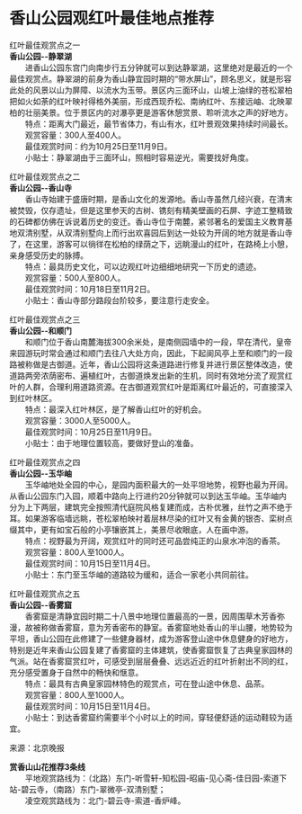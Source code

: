 # 香山公园观红叶最佳地点推荐  

红叶最佳观赏点之一  
**香山公园--静翠湖**  
&emsp;&emsp;进香山公园东宫门向南步行五分钟就可以到达静翠湖，这里绝对是最近的一个最佳观赏点。静翠湖的前身为香山静宜园时期的“带水屏山”，顾名思义，就是形容此处的风景以山为屏障、以流水为玉带。景区内三面环山，山坡上油绿的苍松翠柏把如火如荼的红叶映衬得格外美丽，形成西现乔松、南纳红叶、东接远岫、北映翠柏的壮丽美景。位于景区内的对瀑亭更是游客休憩赏景、聆听流水之声的好地方。  
&emsp;&emsp;特点：距离大门最近，最节省体力，有山有水，红叶景观效果持续时间最长。  
&emsp;&emsp;观赏容量：300人至400人。  
&emsp;&emsp;最佳观赏时间：约为10月25日至11月9日。  
&emsp;&emsp;小贴士：静翠湖由于三面环山，照相时容易逆光，需要找好角度。  
  
红叶最佳观赏点之二  
**香山公园--香山寺**  
&emsp;&emsp;香山寺始建于盛唐时期，是香山文化的发源地。香山寺虽然几经兴衰，在清末被焚毁，仅存遗址，但是这里参天的古树、镌刻有精美壁画的石屏、字迹工整精致的石碑都仿佛在诉说着历史的变迁。香山寺位于南麓，紧邻著名的爱国主义教育基地双清别墅，从双清别墅向上而行出欢喜园后到达一处较为开阔的地方就是香山寺了，在这里，游客可以徜徉在松柏的绿荫之下，远眺漫山的红叶，在路椅上小憩，亲身感受历史的脉搏。  
&emsp;&emsp;特点：最具历史文化，可以边观红叶边细细地研究一下历史的遗迹。  
&emsp;&emsp;观赏容量：500人至800人。  
&emsp;&emsp;最佳观赏时间：10月18日至11月2日。  
&emsp;&emsp;小贴士：香山寺部分路段台阶较多，要注意行走安全。  
  
红叶最佳观赏点之三  
**香山公园--和顺门**  
&emsp;&emsp;和顺门位于香山南麓海拔300余米处，是南侧园墙中的一段，早在清代，皇帝来园游玩时常会通过和顺门去往八大处方向，因此，下起阆风亭上至和顺门的一段路被称做是古御道。近年，香山公园将这条道路进行修复并进行景区整体改造，使道路两旁浓荫密布、遍植红叶，古御道焕发出新的生机，同时有效地分流了观赏红叶的人群，合理利用道路资源。在古御道观赏红叶是距离红叶最近的，可直接深入到红叶林区。  
&emsp;&emsp;特点：最深入红叶林区，是了解香山红叶的好机会。  
&emsp;&emsp;观赏容量：3000人至5000人。  
&emsp;&emsp;最佳观赏时间：10月25日至11月9日。  
&emsp;&emsp;小贴士：由于地理位置较高，要做好登山的准备。  
  
红叶最佳观赏点之四  
**香山公园--玉华岫**  
&emsp;&emsp;玉华岫地处全园的中心，是园内面积最大的一处平坦地势，视野也最为开阔。从香山公园东门入园，顺着中路向上行进约20分钟就可以到达玉华岫。玉华岫内分为上下两层，建筑完全按照清代庭院风格复建而成，古朴优雅，丝竹之声不绝于耳。如果游客临墙远眺，苍松翠柏映衬着层林尽染的红叶又有金黄的银杏、栾树点缀其中，更有如宝石般的小亭镶嵌其上，美景尽收眼底，人在画中游。  
&emsp;&emsp;特点：视野最为开阔，观赏红叶的同时还可品尝纯正的山泉水冲泡的香茶。  
&emsp;&emsp;观赏容量：800人至1000人。  
&emsp;&emsp;最佳观赏时间：10月15日至11月4日。  
&emsp;&emsp;小贴士：东门至玉华岫的道路较为缓和，适合一家老小共同前往。  
  
红叶最佳观赏点之五  
**香山公园--香雾窟**  
&emsp;&emsp;香雾窟是清静宜园时期二十八景中地理位置最高的一景，因周围草木芳香弥漫，故被称做香雾窟，意为芳香密布的静室。香雾窟地处香山的半山腰，地势较为平坦，香山公园在此修建了一些健身器材，成为游客登山途中休息健身的好地方，特别是近年来香山公园复建了香雾窟的主体建筑，使香雾窟恢复了古典皇家园林的气派。站在香雾窟赏红叶，可感受到层层叠叠、远远近近的红叶折射出不同的红，充分感受置身于自然中的畅快和惬意。  
&emsp;&emsp;特点：最具有古典皇家园林特色的观赏点，可在登山途中休息、品茶。  
&emsp;&emsp;观赏容量：800人至1000人。  
&emsp;&emsp;最佳观赏时间：10月15日至11月4日。  
&emsp;&emsp;小贴士：到达香雾窟约需要半个小时以上的时间，穿轻便舒适的运动鞋较为适宜。  
  
来源：北京晚报  
  
**赏香山山花推荐3条线**  
&emsp;&emsp;平地观赏路线为：（北路）东门-听雪轩-知松园-昭庙-见心斋-佳日园-索道下站-碧云寺，（南路）东门-翠微亭-双清别墅；  
&emsp;&emsp;凌空观赏路线为：北门-碧云寺-索道-香炉峰。